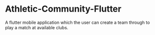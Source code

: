 # Athletic-Community-Flutter
A flutter mobile application which the user can create a team through to play a match at available clubs.
